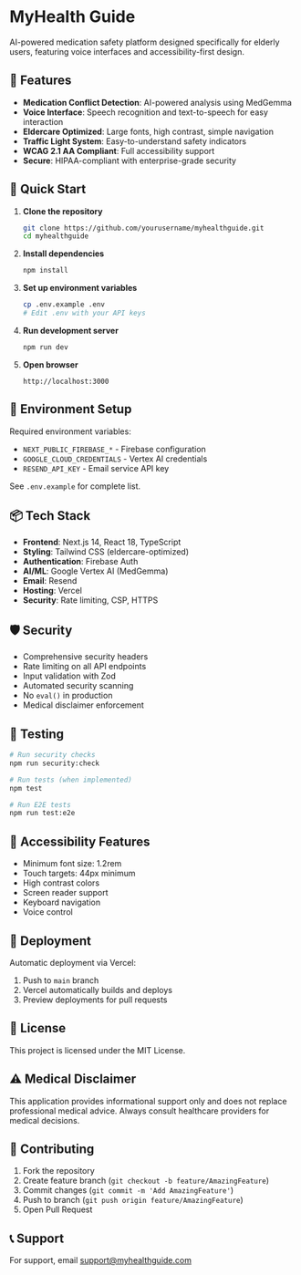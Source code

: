 # MyHealth Guide

AI-powered medication safety platform designed specifically for elderly users, featuring voice interfaces and accessibility-first design.

## 🏥 Features

- **Medication Conflict Detection**: AI-powered analysis using MedGemma
- **Voice Interface**: Speech recognition and text-to-speech for easy interaction
- **Eldercare Optimized**: Large fonts, high contrast, simple navigation
- **Traffic Light System**: Easy-to-understand safety indicators
- **WCAG 2.1 AA Compliant**: Full accessibility support
- **Secure**: HIPAA-compliant with enterprise-grade security

## 🚀 Quick Start

1. **Clone the repository**
   ```bash
   git clone https://github.com/yourusername/myhealthguide.git
   cd myhealthguide
   ```

2. **Install dependencies**
   ```bash
   npm install
   ```

3. **Set up environment variables**
   ```bash
   cp .env.example .env
   # Edit .env with your API keys
   ```

4. **Run development server**
   ```bash
   npm run dev
   ```

5. **Open browser**
   ```
   http://localhost:3000
   ```

## 🔧 Environment Setup

Required environment variables:

- `NEXT_PUBLIC_FIREBASE_*` - Firebase configuration
- `GOOGLE_CLOUD_CREDENTIALS` - Vertex AI credentials
- `RESEND_API_KEY` - Email service API key

See `.env.example` for complete list.

## 📦 Tech Stack

- **Frontend**: Next.js 14, React 18, TypeScript
- **Styling**: Tailwind CSS (eldercare-optimized)
- **Authentication**: Firebase Auth
- **AI/ML**: Google Vertex AI (MedGemma)
- **Email**: Resend
- **Hosting**: Vercel
- **Security**: Rate limiting, CSP, HTTPS

## 🛡️ Security

- Comprehensive security headers
- Rate limiting on all API endpoints
- Input validation with Zod
- Automated security scanning
- No `eval()` in production
- Medical disclaimer enforcement

## 🧪 Testing

```bash
# Run security checks
npm run security:check

# Run tests (when implemented)
npm test

# Run E2E tests
npm run test:e2e
```

## 📱 Accessibility Features

- Minimum font size: 1.2rem
- Touch targets: 44px minimum
- High contrast colors
- Screen reader support
- Keyboard navigation
- Voice control

## 🚀 Deployment

Automatic deployment via Vercel:

1. Push to `main` branch
2. Vercel automatically builds and deploys
3. Preview deployments for pull requests

## 📄 License

This project is licensed under the MIT License.

## ⚠️ Medical Disclaimer

This application provides informational support only and does not replace professional medical advice. Always consult healthcare providers for medical decisions.

## 🤝 Contributing

1. Fork the repository
2. Create feature branch (`git checkout -b feature/AmazingFeature`)
3. Commit changes (`git commit -m 'Add AmazingFeature'`)
4. Push to branch (`git push origin feature/AmazingFeature`)
5. Open Pull Request

## 📞 Support

For support, email support@myhealthguide.com